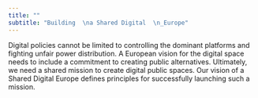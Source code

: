 ```yaml
---
title: ""
subtitle: "Building  \na Shared Digital  \n_Europe"
---
```

Digital policies cannot be limited to controlling the dominant platforms and fighting unfair power distribution. A European vision for the digital space needs to include a commitment to creating public alternatives. Ultimately, we need a shared mission to create digital public spaces. Our vision of a Shared Digital Europe defines principles for successfully launching such a mission.
